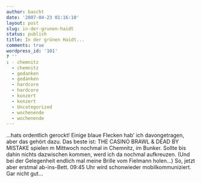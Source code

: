 ```yaml
---
author: bascht
date: '2007-04-23 01:16:10'
layout: post
slug: in-der-grunen-haidt
status: publish
title: In der grünen Haidt...
comments: true
wordpress_id: '101'
? ''
: - chemnitz
  - chemnitz
  - gedanken
  - gedanken
  - hardcore
  - hardcore
  - konzert
  - konzert
  - Uncategorized
  - wochenende
  - wochenende
---
```


...hats ordentlich gerockt! Einige blaue Flecken hab' ich
davongetragen, aber das gehört dazu. Das beste ist: THE CASINO
BRAWL & DEAD BY MISTAKE spielen m Mittwoch nochmal in Chemnitz, im
Bunker. Sollte bis dahin nichts dazwischen kommen, werd ich da
nochmal aufkreuzen. (Und bei der Gelegenheit endlich mal meine
Brille vom Fielmann holen...) So, jetzt aber erstmal ab-ins-Bett.
09:45 Uhr wird schonwieder mobilkommuniziert. Gar nicht gut...


